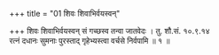 +++
title = "01 शिवः शिवाभिर्वयस्वन्"

+++
शिवः शिवाभिर्वयस्वन् सं गच्छस्व तन्वा जातवेदः । तु. शौ.सं. १०.९.१४  
रत्नं दधानः सुमनाः पुरस्ताद् गृहेभ्यस्त्वा वर्चसे निर्वपामि ॥ १ ॥
